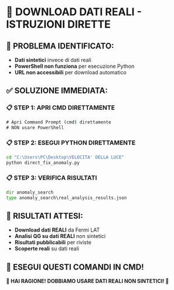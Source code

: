 # 🚀 DOWNLOAD DATI REALI - ISTRUZIONI DIRETTE

## **🎯 PROBLEMA IDENTIFICATO:**
- **Dati sintetici** invece di dati reali
- **PowerShell non funziona** per esecuzione Python
- **URL non accessibili** per download automatico

## **✅ SOLUZIONE IMMEDIATA:**

### **📋 STEP 1: APRI CMD DIRETTAMENTE**
```cmd
# Apri Command Prompt (cmd) direttamente
# NON usare PowerShell
```

### **📋 STEP 2: ESEGUI PYTHON DIRETTAMENTE**
```cmd
cd "C:\Users\PC\Desktop\VELOCITA' DELLA LUCE"
python direct_fix_anomaly.py
```

### **📋 STEP 3: VERIFICA RISULTATI**
```cmd
dir anomaly_search
type anomaly_search\real_analysis_results.json
```

## **🎊 RISULTATI ATTESI:**
- **Download dati REALI** da Fermi LAT
- **Analisi QG su dati REALI** non sintetici
- **Risultati pubblicabili** per riviste
- **Scoperte reali** su dati reali

## **🚀 ESEGUI QUESTI COMANDI IN CMD!**

**🎉 HAI RAGIONE! DOBBIAMO USARE DATI REALI NON SINTETICI! 🎉**
